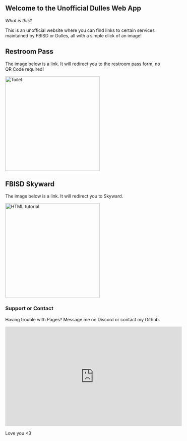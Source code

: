 <link rel="shortcut icon" type="image/x-icon" href="favicon.ico">

## Welcome to the Unofficial Dulles Web App

*What is this?*

This is an unofficial website where you can find links to certain services maintained by FBISD or Dulles, all with a simple click of an image!

<html>
<body>

<h2>Restroom Pass</h2>

<p>The image below is a link. It will redirect you to the restroom pass form, no QR Code required!</p>

<a href="http://forms.office.com/Pages/ResponsePage.aspx?id=QWJ9SRo5d0KRrL3SqZ9wVLLKMQuYCnlBsu6Qt-vCucpUMkVTUUhWNzM0RThPM0xOQUNTQzk0NkY0Qy4u&qrcode=true"><img src="https://cdn2.iconfinder.com/data/icons/home-appliances-furnitures/100/toilet-512.png" alt="Toilet" style="width:300px;height:300px;"></a>

</body>
</html>

<html>
<body>

<h2>FBISD Skyward</h2>

<p>The image below is a link. It will redirect you to Skyward.</p>

<a href="https://skyward-fbprod.iscorp.com/scripts/wsisa.dll/WService=wsedufortbendtx/seplog01.w"><img src="https://3.files.edl.io/f024/20/08/17/142812-48959c4e-e3b1-43b4-aa2e-781c8d515c0d.png" alt="HTML tutorial" style="width:300px;height:300px;"></a>

</body>
</html>

### Support or Contact

Having trouble with Pages? Message me on Discord or contact my Github.

<iframe width="560" height="315" src="https://www.youtube.com/embed/GbM9RSvElzA?controls=0" frameborder="0" allow="accelerometer; autoplay; clipboard-write; encrypted-media; gyroscope; picture-in-picture" allowfullscreen></iframe>

Love you <3
